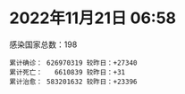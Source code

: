 
# 2022年11月21日 06:58
感染国家总数：198
```
累计确诊： 626970319 较昨日：+27340
累计死亡：   6610839 较昨日：+31
累计治愈： 583201632 较昨日：+23396
```
<div id="main" style="width:100%;height:800px;margin-bottom:10px;"></div>
<div id="second" style="width:100%;height:1000px;margin-bottom:10px;"></div>
<div id="third" style="width:100%;height:1000px;margin-bottom:10px;"></div>
<div id="last" style="width:100%;height:3000px;"></div>

<script>
import * as echarts from "echarts";
export default {
  mounted () {
    this.chart = echarts.init(document.getElementById("main"), "dark")
    this.secondChart = echarts.init(document.getElementById("second"), "dark")
    this.thirdChart = echarts.init(document.getElementById("third"), "dark")
    this.lastChart = echarts.init(document.getElementById("last"), "dark")
    var option = {
      tooltip: { trigger: "axis", axisPointer: { type: "shadow" } },
      legend: {},
      grid: { left: "3%", right: "4%", bottom: "3%", containLabel: true },
      xAxis: { type: "value" },
      yAxis: {
        type: "category", data: ["意大利","英国","韩国","巴西","德国","法国","印度","美国",]
      },
      series: [
        { name: "新增确诊", type: "bar", stack: "total", label: { show: true }, emphasis: { focus: "series" }, data: [0,0,0,0,0,14204,421,3906,] }, 
        { name: "累计确诊", type: "bar", stack: "total", label: { show: true }, emphasis: { focus: "series" }, data: [24031538,24203873,26558765,35060020,36205405,37348839,44670438,100166425,] }, 
        { name: "新增死亡", type: "bar", stack: "total", label: { show: true }, emphasis: { focus: "series" }, data: [0,0,0,0,0,0,0,2,] }, 
        { name: "累计死亡", type: "bar", stack: "total", label: { show: true }, emphasis: { focus: "series" }, data: [180518,212086,30031,688994,156613,158163,530574,1102507,] }, 
        { name: "累计治愈", type: "bar", stack: "total", label: { show: true }, emphasis: { focus: "series" }, data: [23398125,24692,25640417,34167667,35359000,36655222,44131952,97738743,] },]
    }
    this.chart.setOption(option);
    var secondOption = {
      tooltip: { trigger: "axis", axisPointer: { type: "shadow" } },
      legend: {},
      grid: { left: "3%", right: "4%", bottom: "3%", containLabel: true },
      xAxis: { type: "value" },
      yAxis: {
        type: "category", data: ["墨西哥","伊朗","荷兰","阿根廷","澳大利亚","越南","西班牙","土耳其","俄罗斯","日本",]
      },
      series: [
        { name: "新增确诊", type: "bar", stack: "total", label: { show: true }, emphasis: { focus: "series" }, data: [0,0,0,0,0,0,0,0,0,0,] }, 
        { name: "累计确诊", type: "bar", stack: "total", label: { show: true }, emphasis: { focus: "series" }, data: [7118933,7559258,8534144,9721718,10557719,11511452,13573721,16976729,21536229,23771785,] }, 
        { name: "新增死亡", type: "bar", stack: "total", label: { show: true }, emphasis: { focus: "series" }, data: [0,0,0,0,0,0,0,0,0,0,] }, 
        { name: "累计死亡", type: "bar", stack: "total", label: { show: true }, emphasis: { focus: "series" }, data: [330444,144625,22892,130011,15980,43169,115641,101327,391454,48281,] }, 
        { name: "累计治愈", type: "bar", stack: "total", label: { show: true }, emphasis: { focus: "series" }, data: [6390444,7334661,8470861,9587535,10364130,10606901,13357848,16875402,20943924,20613752,] },]
    }
    this.secondChart.setOption(secondOption);
    var thirdOption = {
      tooltip: { trigger: "axis", axisPointer: { type: "shadow" } },
      legend: {},
      grid: { left: "3%", right: "4%", bottom: "3%", containLabel: true },
      xAxis: { type: "value" },
      yAxis: {
        type: "category", data: ["以色列","智利","马来西亚","希腊","乌克兰","奥地利","葡萄牙","哥伦比亚","波兰","印度尼西亚",]
      },
      series: [
        { name: "新增确诊", type: "bar", stack: "total", label: { show: true }, emphasis: { focus: "series" }, data: [0,5397,1633,0,0,0,0,0,0,0,] }, 
        { name: "累计确诊", type: "bar", stack: "total", label: { show: true }, emphasis: { focus: "series" }, data: [4704018,4877248,4967299,5306482,5329536,5517893,5537108,6312657,6348842,6608367,] }, 
        { name: "新增死亡", type: "bar", stack: "total", label: { show: true }, emphasis: { focus: "series" }, data: [0,22,2,0,0,0,0,0,0,0,] }, 
        { name: "累计死亡", type: "bar", stack: "total", label: { show: true }, emphasis: { focus: "series" }, data: [11810,62187,36595,34024,110403,21144,25395,141881,118274,159379,] }, 
        { name: "累计治愈", type: "bar", stack: "total", label: { show: true }, emphasis: { focus: "series" }, data: [4682490,4798844,4903906,5224291,5195211,5457225,5489221,6139728,5335940,6386809,] },]
    }
    this.thirdChart.setOption(thirdOption);
    var lastOption = {
      tooltip: { trigger: "axis", axisPointer: { type: "shadow" } },
      legend: {},
      grid: { left: "3%", right: "4%", bottom: "3%", containLabel: true },
      xAxis: { type: "value" },
      yAxis: {
        type: "category", data: ["朝鲜","西撒哈拉","蒙特塞拉特岛","梵蒂冈","红宝石公主号","钻石公主号","圣文森特岛","列支敦士登公国","安圭拉","圣多美和普林西比","特克斯和凯科斯群岛","圣基茨和尼维斯","乍得","塞拉利昂","利比里亚","几内亚比绍","科摩罗","安提瓜和巴布达","尼日尔","厄立特里亚","也门","冈比亚","摩纳哥","中非共和国","吉布提","多米尼克","萨摩亚","赤道几内亚","塔吉克斯坦","南苏丹","尼加拉瓜","格林纳达","直布罗陀","布基纳法索","圣马力诺","东帝汶","刚果（布）","索马里","贝宁","圣卢西亚","马里","海地","莱索托","巴哈马","几内亚","多哥","坦桑尼亚","毛里求斯","阿鲁巴","巴布亚新几内亚","安道尔","加蓬","塞舌尔","布隆迪","叙利亚","不丹","佛得角","毛里塔尼亚","苏丹","马达加斯加","斐济","伯利兹","圭亚那","斯威士兰","新喀里多尼亚","法属波利尼西亚","苏里南","科特迪瓦","马拉维","塞内加尔","刚果（金）","法属圭亚那","安哥拉","巴巴多斯","马耳他","喀麦隆","卢旺达","柬埔寨","波多黎各","牙买加","乌干达","纳米比亚","加纳","特立尼达和多巴哥","马尔代夫","萨尔瓦多","阿富汗","吉尔吉斯斯坦","冰岛","老挝","马提尼克岛","莫桑比克","文莱","乌兹别克斯坦","津巴布韦","尼日利亚","阿尔及利亚","黑山","卢森堡","博茨瓦纳","阿尔巴尼亚","赞比亚","肯尼亚","北马其顿","阿曼","波黑","亚美尼亚","洪都拉斯","卡塔尔","埃塞俄比亚","利比亚","埃及","委内瑞拉","摩尔多瓦","爱沙尼亚","塞浦路斯","巴勒斯坦","缅甸","多米尼加","科威特","斯里兰卡","巴林","巴拉圭","阿塞拜疆","沙特阿拉伯","拉脱维亚","蒙古国","乌拉圭","巴拿马","白俄罗斯","尼泊尔","厄瓜多尔","阿联酋","玻利维亚","古巴","哥斯达黎加","突尼斯","危地马拉","黎巴嫩","斯洛文尼亚","克罗地亚","摩洛哥","立陶宛","保加利亚","芬兰","哈萨克斯坦","挪威","巴基斯坦","爱尔兰","约旦","格鲁吉亚","斯洛伐克","新西兰","孟加拉国","新加坡","匈牙利","塞尔维亚","伊拉克","瑞典","丹麦","罗马尼亚","菲律宾","南非","捷克","秘鲁","瑞士","加拿大","比利时","泰国",]
      },
      series: [
        { name: "新增确诊", type: "bar", stack: "total", label: { show: true }, emphasis: { focus: "series" }, data: [0,0,0,0,0,0,0,0,0,0,0,0,0,0,0,0,0,0,0,0,0,0,0,0,0,0,0,0,0,0,0,0,0,0,0,0,0,0,0,0,0,0,0,0,0,2,0,0,0,0,0,0,0,0,0,0,0,1,0,0,0,0,0,0,0,0,0,0,0,0,0,0,0,0,0,0,0,0,0,0,0,0,0,0,0,0,0,0,0,0,0,0,0,0,0,0,12,12,0,0,10,0,55,0,0,0,0,0,0,14,0,0,0,0,0,0,0,18,0,0,25,0,0,0,0,0,0,0,0,0,0,0,0,0,1,0,0,0,50,0,0,49,0,0,0,0,0,0,0,0,0,0,0,0,1167,0,363,0,0,0,0,0,0,0,0,0,0,0,0,] }, 
        { name: "累计确诊", type: "bar", stack: "total", label: { show: true }, emphasis: { focus: "series" }, data: [1,10,11,29,620,712,2298,3026,3904,6275,6431,6552,7637,7758,8014,8848,8941,9106,9931,10189,11945,12580,15195,15289,15690,15760,15946,17182,17786,18339,18491,19613,20184,21631,21798,23323,25375,27254,27922,29550,32755,33837,34490,37453,38153,39323,40311,40922,43494,45819,46824,48972,49380,50639,57386,62460,62802,63419,63595,66859,68307,68988,71536,73708,74682,76827,81228,87870,88073,88842,93837,94729,103131,103545,115695,123993,132643,138028,151732,151931,169663,169946,170972,185094,185549,201785,205146,206483,207003,216466,223877,230543,241044,245246,257893,266283,271023,283500,297757,326344,333256,333685,341030,344531,399027,400336,445513,457508,475897,494314,507070,515645,546800,594441,608269,610023,620816,633005,647205,662359,671522,694740,718071,823954,825087,959019,989320,992035,992623,994037,1000851,1009388,1042573,1110170,1111338,1143597,1146799,1148253,1220043,1247664,1251415,1267315,1273036,1285197,1384654,1395763,1467402,1574897,1677386,1746997,1785138,1854999,1894029,2036367,2153535,2157995,2417633,2462317,2622790,3143261,3294232,4025917,4037221,4167937,4184191,4276830,4377070,4627186,4698373,] }, 
        { name: "新增死亡", type: "bar", stack: "total", label: { show: true }, emphasis: { focus: "series" }, data: [0,0,0,0,0,0,0,0,0,0,0,0,0,0,0,0,0,0,0,0,0,0,0,0,0,0,0,0,0,0,0,0,0,0,0,0,0,0,0,0,0,0,0,0,0,0,0,0,0,0,0,0,0,0,0,0,0,0,0,0,0,0,0,0,0,0,0,0,0,0,0,0,0,0,0,0,0,0,0,0,0,0,0,0,0,0,0,0,0,0,0,0,0,0,0,0,0,0,0,0,0,0,0,0,0,0,0,0,0,0,0,0,0,0,0,0,0,0,0,0,2,0,0,0,0,0,0,0,0,0,0,0,0,0,0,0,0,0,1,0,0,0,0,0,0,0,0,0,0,0,0,0,0,0,1,0,1,0,0,0,0,0,0,0,0,0,0,0,0,] }, 
        { name: "累计死亡", type: "bar", stack: "total", label: { show: true }, emphasis: { focus: "series" }, data: [1,1,1,0,10,13,12,59,12,77,36,46,194,126,294,176,161,146,312,103,2159,372,63,113,189,74,29,183,125,138,225,237,110,387,119,138,386,1361,163,404,742,860,706,833,464,290,845,1032,235,668,156,306,171,38,3163,21,410,997,4981,1411,878,687,1281,1422,314,649,1392,830,2685,1968,1452,411,1917,564,808,1965,1467,3056,2609,3320,3630,4080,1461,4263,311,4230,7831,2991,219,758,1057,2224,225,1637,5606,3155,6881,2789,1133,2790,3593,4017,5684,9567,4260,16190,8709,11043,684,7572,6437,24613,5827,11906,2757,1218,5404,19487,4384,2569,16793,1533,19611,9972,9447,6083,2179,7529,8515,7118,12019,35935,2348,22244,8530,9031,29266,19937,10727,6909,17263,16283,9415,37997,7173,13693,4325,30630,8102,14122,16912,20711,3199,29430,1700,48184,17344,25361,20896,7470,67253,64476,102371,41755,217229,14290,47118,33021,33037,] }, 
        { name: "累计治愈", type: "bar", stack: "total", label: { show: true }, emphasis: { focus: "series" }, data: [0,9,2,29,0,699,2233,2948,3879,6198,6364,6482,4874,4393,7705,8642,8751,8954,8890,10086,9124,12174,15059,14615,15427,15673,1605,16873,17264,18115,4225,19358,16579,21143,21554,23102,24006,13182,27746,29095,31927,32815,25980,36337,37218,39023,183,39160,42438,43982,46457,48491,48626,50418,54216,61564,62207,62408,57814,65340,66351,68291,70175,72161,74085,33500,49626,87025,84993,86833,83590,11254,101155,102435,114256,118616,131112,134940,129614,99392,100431,165826,169440,180644,163687,179410,182172,196406,75685,7660,0,228216,222140,241486,251904,259640,182526,280478,288991,322955,328060,329652,334436,334335,384669,378170,434599,132498,474083,472213,500594,442182,540172,504142,524990,597900,614962,607384,642571,659512,654622,691551,698317,813750,812391,947777,983266,983697,982514,985592,988412,973010,1021686,1076451,1102741,860711,983630,1126279,1087587,1230806,1232627,1250221,1258660,1239622,1342988,1380356,1461073,1538689,1663230,1731007,1637293,1832840,1870321,1984797,2076837,2091278,2388659,2436308,2588428,3131280,3221751,3942794,3912506,4123770,3944388,4180603,4270763,4569417,4649509,] },]
    }
    this.lastChart.setOption(lastOption);

    window.onresize = () => {
      this.chart.resize()
      this.secondChart.resize()
      this.thirdChart.resize()
      this.lastChart.resize()
    }
  }
};
</script>

|国家|新增确诊|累计确诊|新增死亡|累计死亡|累计治愈|
|:--:|---:|---:|---:|---:|---:|
|美国|3906|100166425|2|1102507|97738743|
|印度|421|44670438|0|530574|44131952|
|法国|14204|37348839|0|158163|36655222|
|德国|0|36205405|0|156613|35359000|
|巴西|0|35060020|0|688994|34167667|
|韩国|0|26558765|0|30031|25640417|
|英国|0|24203873|0|212086|24692|
|意大利|0|24031538|0|180518|23398125|
|日本|0|23771785|0|48281|20613752|
|俄罗斯|0|21536229|0|391454|20943924|
|土耳其|0|16976729|0|101327|16875402|
|西班牙|0|13573721|0|115641|13357848|
|越南|0|11511452|0|43169|10606901|
|澳大利亚|0|10557719|0|15980|10364130|
|阿根廷|0|9721718|0|130011|9587535|
|荷兰|0|8534144|0|22892|8470861|
|伊朗|0|7559258|0|144625|7334661|
|墨西哥|0|7118933|0|330444|6390444|
|印度尼西亚|0|6608367|0|159379|6386809|
|波兰|0|6348842|0|118274|5335940|
|哥伦比亚|0|6312657|0|141881|6139728|
|葡萄牙|0|5537108|0|25395|5489221|
|奥地利|0|5517893|0|21144|5457225|
|乌克兰|0|5329536|0|110403|5195211|
|希腊|0|5306482|0|34024|5224291|
|马来西亚|1633|4967299|2|36595|4903906|
|智利|5397|4877248|22|62187|4798844|
|以色列|0|4704018|0|11810|4682490|
|泰国|0|4698373|0|33037|4649509|
|比利时|0|4627186|0|33021|4569417|
|加拿大|0|4377070|0|47118|4270763|
|瑞士|0|4276830|0|14290|4180603|
|秘鲁|0|4184191|0|217229|3944388|
|捷克|0|4167937|0|41755|4123770|
|南非|0|4037221|0|102371|3912506|
|菲律宾|0|4025917|0|64476|3942794|
|罗马尼亚|0|3294232|0|67253|3221751|
|丹麦|0|3143261|0|7470|3131280|
|瑞典|0|2622790|0|20896|2588428|
|伊拉克|0|2462317|0|25361|2436308|
|塞尔维亚|363|2417633|1|17344|2388659|
|匈牙利|0|2157995|0|48184|2091278|
|新加坡|1167|2153535|1|1700|2076837|
|孟加拉国|0|2036367|0|29430|1984797|
|新西兰|0|1894029|0|3199|1870321|
|斯洛伐克|0|1854999|0|20711|1832840|
|格鲁吉亚|0|1785138|0|16912|1637293|
|约旦|0|1746997|0|14122|1731007|
|爱尔兰|0|1677386|0|8102|1663230|
|巴基斯坦|0|1574897|0|30630|1538689|
|挪威|0|1467402|0|4325|1461073|
|哈萨克斯坦|0|1395763|0|13693|1380356|
|芬兰|0|1384654|0|7173|1342988|
|保加利亚|0|1285197|0|37997|1239622|
|立陶宛|0|1273036|0|9415|1258660|
|摩洛哥|49|1267315|0|16283|1250221|
|克罗地亚|0|1251415|0|17263|1232627|
|斯洛文尼亚|0|1247664|0|6909|1230806|
|黎巴嫩|50|1220043|1|10727|1087587|
|危地马拉|0|1148253|0|19937|1126279|
|突尼斯|0|1146799|0|29266|983630|
|哥斯达黎加|0|1143597|0|9031|860711|
|古巴|1|1111338|0|8530|1102741|
|玻利维亚|0|1110170|0|22244|1076451|
|阿联酋|0|1042573|0|2348|1021686|
|厄瓜多尔|0|1009388|0|35935|973010|
|尼泊尔|0|1000851|0|12019|988412|
|白俄罗斯|0|994037|0|7118|985592|
|巴拿马|0|992623|0|8515|982514|
|乌拉圭|0|992035|0|7529|983697|
|蒙古国|0|989320|0|2179|983266|
|拉脱维亚|0|959019|0|6083|947777|
|沙特阿拉伯|0|825087|0|9447|812391|
|阿塞拜疆|0|823954|0|9972|813750|
|巴拉圭|0|718071|0|19611|698317|
|巴林|0|694740|0|1533|691551|
|斯里兰卡|25|671522|2|16793|654622|
|科威特|0|662359|0|2569|659512|
|多米尼加|0|647205|0|4384|642571|
|缅甸|18|633005|0|19487|607384|
|巴勒斯坦|0|620816|0|5404|614962|
|塞浦路斯|0|610023|0|1218|597900|
|爱沙尼亚|0|608269|0|2757|524990|
|摩尔多瓦|0|594441|0|11906|504142|
|委内瑞拉|0|546800|0|5827|540172|
|埃及|0|515645|0|24613|442182|
|利比亚|0|507070|0|6437|500594|
|埃塞俄比亚|14|494314|0|7572|472213|
|卡塔尔|0|475897|0|684|474083|
|洪都拉斯|0|457508|0|11043|132498|
|亚美尼亚|0|445513|0|8709|434599|
|波黑|0|400336|0|16190|378170|
|阿曼|0|399027|0|4260|384669|
|北马其顿|0|344531|0|9567|334335|
|肯尼亚|55|341030|0|5684|334436|
|赞比亚|0|333685|0|4017|329652|
|阿尔巴尼亚|10|333256|0|3593|328060|
|博茨瓦纳|0|326344|0|2790|322955|
|卢森堡|0|297757|0|1133|288991|
|黑山|12|283500|0|2789|280478|
|阿尔及利亚|12|271023|0|6881|182526|
|尼日利亚|0|266283|0|3155|259640|
|津巴布韦|0|257893|0|5606|251904|
|乌兹别克斯坦|0|245246|0|1637|241486|
|文莱|0|241044|0|225|222140|
|莫桑比克|0|230543|0|2224|228216|
|马提尼克岛|0|223877|0|1057|0|
|老挝|0|216466|0|758|7660|
|冰岛|0|207003|0|219|75685|
|吉尔吉斯斯坦|0|206483|0|2991|196406|
|阿富汗|0|205146|0|7831|182172|
|萨尔瓦多|0|201785|0|4230|179410|
|马尔代夫|0|185549|0|311|163687|
|特立尼达和多巴哥|0|185094|0|4263|180644|
|加纳|0|170972|0|1461|169440|
|纳米比亚|0|169946|0|4080|165826|
|乌干达|0|169663|0|3630|100431|
|牙买加|0|151931|0|3320|99392|
|波多黎各|0|151732|0|2609|129614|
|柬埔寨|0|138028|0|3056|134940|
|卢旺达|0|132643|0|1467|131112|
|喀麦隆|0|123993|0|1965|118616|
|马耳他|0|115695|0|808|114256|
|巴巴多斯|0|103545|0|564|102435|
|安哥拉|0|103131|0|1917|101155|
|法属圭亚那|0|94729|0|411|11254|
|刚果（金）|0|93837|0|1452|83590|
|塞内加尔|0|88842|0|1968|86833|
|马拉维|0|88073|0|2685|84993|
|科特迪瓦|0|87870|0|830|87025|
|苏里南|0|81228|0|1392|49626|
|法属波利尼西亚|0|76827|0|649|33500|
|新喀里多尼亚|0|74682|0|314|74085|
|斯威士兰|0|73708|0|1422|72161|
|圭亚那|0|71536|0|1281|70175|
|伯利兹|0|68988|0|687|68291|
|斐济|0|68307|0|878|66351|
|马达加斯加|0|66859|0|1411|65340|
|苏丹|0|63595|0|4981|57814|
|毛里塔尼亚|1|63419|0|997|62408|
|佛得角|0|62802|0|410|62207|
|不丹|0|62460|0|21|61564|
|叙利亚|0|57386|0|3163|54216|
|布隆迪|0|50639|0|38|50418|
|塞舌尔|0|49380|0|171|48626|
|加蓬|0|48972|0|306|48491|
|安道尔|0|46824|0|156|46457|
|巴布亚新几内亚|0|45819|0|668|43982|
|阿鲁巴|0|43494|0|235|42438|
|毛里求斯|0|40922|0|1032|39160|
|坦桑尼亚|0|40311|0|845|183|
|多哥|2|39323|0|290|39023|
|几内亚|0|38153|0|464|37218|
|巴哈马|0|37453|0|833|36337|
|莱索托|0|34490|0|706|25980|
|海地|0|33837|0|860|32815|
|马里|0|32755|0|742|31927|
|圣卢西亚|0|29550|0|404|29095|
|贝宁|0|27922|0|163|27746|
|索马里|0|27254|0|1361|13182|
|刚果（布）|0|25375|0|386|24006|
|东帝汶|0|23323|0|138|23102|
|圣马力诺|0|21798|0|119|21554|
|布基纳法索|0|21631|0|387|21143|
|直布罗陀|0|20184|0|110|16579|
|格林纳达|0|19613|0|237|19358|
|尼加拉瓜|0|18491|0|225|4225|
|南苏丹|0|18339|0|138|18115|
|塔吉克斯坦|0|17786|0|125|17264|
|赤道几内亚|0|17182|0|183|16873|
|萨摩亚|0|15946|0|29|1605|
|多米尼克|0|15760|0|74|15673|
|吉布提|0|15690|0|189|15427|
|中非共和国|0|15289|0|113|14615|
|摩纳哥|0|15195|0|63|15059|
|冈比亚|0|12580|0|372|12174|
|也门|0|11945|0|2159|9124|
|厄立特里亚|0|10189|0|103|10086|
|尼日尔|0|9931|0|312|8890|
|安提瓜和巴布达|0|9106|0|146|8954|
|科摩罗|0|8941|0|161|8751|
|几内亚比绍|0|8848|0|176|8642|
|利比里亚|0|8014|0|294|7705|
|塞拉利昂|0|7758|0|126|4393|
|乍得|0|7637|0|194|4874|
|圣基茨和尼维斯|0|6552|0|46|6482|
|特克斯和凯科斯群岛|0|6431|0|36|6364|
|圣多美和普林西比|0|6275|0|77|6198|
|安圭拉|0|3904|0|12|3879|
|列支敦士登公国|0|3026|0|59|2948|
|圣文森特岛|0|2298|0|12|2233|
|钻石公主号|0|712|0|13|699|
|红宝石公主号|0|620|0|10|0|
|梵蒂冈|0|29|0|0|29|
|蒙特塞拉特岛|0|11|0|1|2|
|西撒哈拉|0|10|0|1|9|
|朝鲜|0|1|0|1|0|

